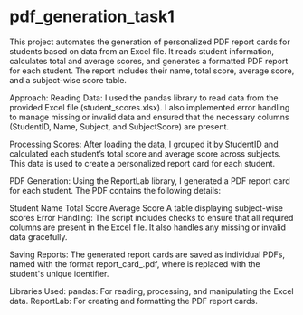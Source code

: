 # pdf_generation_task1

This project automates the generation of personalized PDF report cards for students based on data from an Excel file. It reads student information, calculates total and average scores, and generates a formatted PDF report for each student. The report includes their name, total score, average score, and a subject-wise score table.

Approach:
Reading Data: I used the pandas library to read data from the provided Excel file (student_scores.xlsx). I also implemented error handling to manage missing or invalid data and ensured that the necessary columns (StudentID, Name, Subject, and SubjectScore) are present.

Processing Scores: After loading the data, I grouped it by StudentID and calculated each student’s total score and average score across subjects. This data is used to create a personalized report card for each student.

PDF Generation: Using the ReportLab library, I generated a PDF report card for each student. The PDF contains the following details:

Student Name
Total Score
Average Score
A table displaying subject-wise scores
Error Handling: The script includes checks to ensure that all required columns are present in the Excel file. It also handles any missing or invalid data gracefully.

Saving Reports: The generated report cards are saved as individual PDFs, named with the format report_card_<StudentID>.pdf, where <StudentID> is replaced with the student's unique identifier.

Libraries Used:
pandas: For reading, processing, and manipulating the Excel data.
ReportLab: For creating and formatting the PDF report cards.
